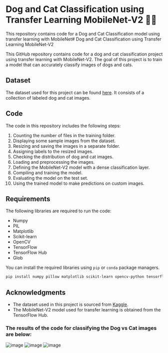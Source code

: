 
# Dog and Cat Classification using Transfer Learning MobileNet-V2 🐶🐱

This repository contains code for a Dog and Cat Classification model using transfer learning with MobileNet# Dog and Cat Classification using Transfer Learning MobileNet-V2

This GitHub repository contains code for a dog and cat classification project using transfer learning with MobileNet-V2. The goal of this project is to train a model that can accurately classify images of dogs and cats.

## Dataset

The dataset used for this project can be found [here](https://www.kaggle.com/competitions/dogs-vs-cats/rules). It consists of a collection of labeled dog and cat images. 

## Code

The code in this repository includes the following steps:

1. Counting the number of files in the training folder.
2. Displaying some sample images from the dataset.
3. Resizing and saving the images in a separate folder.
4. Assigning labels to the resized images.
5. Checking the distribution of dog and cat images.
6. Loading and preprocessing the images.
7. Defining the MobileNet-V2 model with a dense classification layer.
8. Compiling and training the model.
9. Evaluating the model on the test set.
10. Using the trained model to make predictions on custom images.


## Requirements

The following libraries are required to run the code:

- Numpy
- PIL
- Matplotlib
- Scikit-learn
- OpenCV
- TensorFlow
- TensorFlow Hub
- Glob

You can install the required libraries using `pip` or `conda` package managers.

```bash
pip install numpy pillow matplotlib scikit-learn opencv-python tensorflow tensorflow-hub
```

## Acknowledgments

- The dataset used in this project is sourced from [Kaggle](https://www.kaggle.com/competitions/dogs-vs-cats/rules).
- The MobileNet-V2 model used for transfer learning is obtained from the TensorFlow Hub.

### The results of the code for classifying the Dog vs Cat images are below:


![image](https://github.com/Nargesmohammadi/Dog-and-Cat-Classification-using-Transfer-learning-mobilenet-v2-/assets/96385230/2733e5ff-6156-458a-95e4-6f21d56f42e0)
![image](https://github.com/Nargesmohammadi/Dog-and-Cat-Classification-using-Transfer-learning-mobilenet-v2-/assets/96385230/3ef48edd-cec5-4534-b581-5f8fbc06586d)
![image](https://github.com/Nargesmohammadi/Dog-and-Cat-Classification-using-Transfer-learning-mobilenet-v2-/assets/96385230/7b3a73bc-f106-409e-8796-603321272d46)
